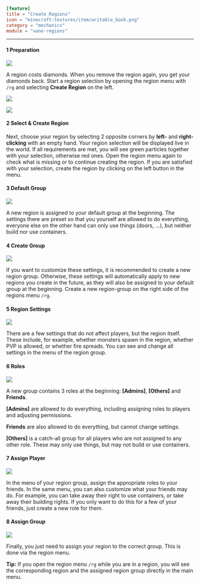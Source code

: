 ```toml
[feature]
title = "Create Regions"
icon = "minecraft:textures/item/writable_book.png"
category = "mechanics"
module = "vane-regions"
```
---
#### 1 Preparation

![](images/region_create.png)

A region costs diamonds. When you remove the region again, you get your diamonds back. Start a region selection by opening the region menu with `/rg` and selecting **Create Region** on the left.

![](images/region_selection.png)

![](images/region_create_confirm.png)

#### 2 Select & Create Region

Next, choose your region by selecting 2 opposite corners by **left-** and **right-clicking** with an empty hand. Your region selection will be displayed live in the world. If all requirements are met, you will see green particles together with your selection, otherwise red ones. Open the region menu again to check what is missing or to continue creating the region. If you are satisfied with your selection, create the region by clicking on the left button in the menu.

#### 3 Default Group

![](images/region_default_group.png)

A new region is assigned to your default group at the beginning. The settings there are preset so that you yourself are allowed to do everything, everyone else on the other hand can only use things (doors, ...), but neither build nor use containers.

#### 4 Create Group

![](images/region_create_group.png)

If you want to customize these settings, it is recommended to create a new region group. Otherwise, these settings will automatically apply to new regions you create in the future, as they will also be assigned to your default group at the beginning. Create a new region-group on the right side of the regions menu `/rg`.

#### 5 Region Settings

![](images/region_group_settings.png)

There are a few settings that do not affect players, but the region itself. These include, for example, whether monsters spawn in the region, whether PVP is allowed, or whether fire spreads. You can see and change all settings in the menu of the region group.

#### 6 Roles

![](images/region_role_settings_and_assign.png)

A new group contains 3 roles at the beginning: **\[Admins\]**, **\[Others\]** and **Friends**.

**\[Admins\]** are allowed to do everything, including assigning roles to players and adjusting permissions.

**Friends** are also allowed to do everything, but cannot change settings.

**\[Others\]** is a catch-all group for all players who are not assigned to any other role. These may only use things, but may not build or use containers.

#### 7 Assign Player

![](images/region_role_assign_dialog.png)

In the menu of your region group, assign the appropriate roles to your friends. In the same menu, you can also customize what your friends may do. For example, you can take away their right to use containers, or take away their building rights. If you only want to do this for a few of your friends, just create a new role for them.

#### 8 Assign Group

![](images/region_group_assign.png)

Finally, you just need to assign your region to the correct group. This is done via the region menu.

**Tip:** If you open the region menu `/rg` while you are in a region, you will see the corresponding region and the assigned region group directly in the main menu.

